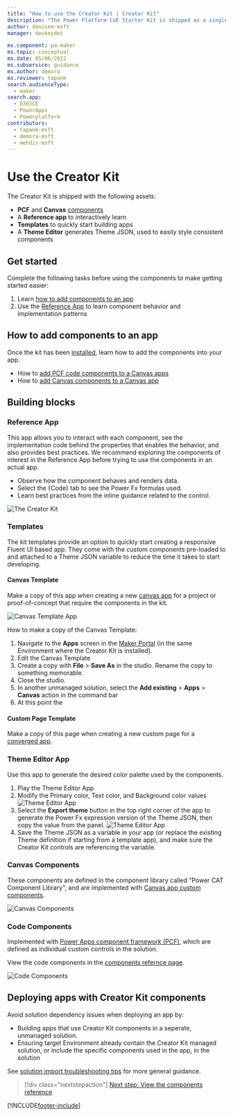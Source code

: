 ```yaml
---
title: "How to use the Creator Kit | Creator Kit"
description: "The Power Platform CoE Starter Kit is shipped as a single self-contained solution. Learn about the building blocks  designed to help you create fluent UI based apps"
author: denisem-msft
manager: devkeydet

ms.component: pa-maker
ms.topic: conceptual
ms.date: 05/06/2022
ms.subservice: guidance
ms.author: demora
ms.reviewer: tapanm
search.audienceType: 
  - maker
search.app: 
  - D365CE
  - PowerApps
  - Powerplatform
contributors:
  - tapanm-msft
  - demora-msft
  - mehdis-msft
---
```

# Use the Creator Kit
The Creator Kit is shipped with the following assets:
- **PCF** and **Canvas** [components](creator-kit/components.md)
- A **Reference app** to interactively learn
- **Templates** to quickly start building apps
- A **Theme Editor** generates Theme JSON, used to easily style consistent components

## Get started
Complete the following tasks before using the components to make getting started easier:
1. Learn [how to add components to an app](#How-to-add-components-to-an-app)
1. Use the [Reference App](#Reference-App) to learn component behavior and implementation patterns


## How to add components to an app
Once the kit has been [installed](setup.md), learn how to add the components into your app.
- How to [add PCF code components to a Canvas apps](https://docs.microsoft.com/en-us/power-apps/developer/component-framework/component-framework-for-canvas-apps#add-components-to-a-canvas-app)
- How to [add Canvas components to a Canvas app](https://docs.microsoft.com/en-us/power-apps/maker/canvas-apps/component-library#import-from-a-component-library)

## Building blocks

### Reference App
This app allows you to interact with each component, see the implementation code behind the properties that enables the behavior, and also provides best practices. We recommend exploring the components of interest in the Reference App before trying to use the components in an actual app.

- Observe how the component behaves and renders data.
- Select the {Code} tab to see the Power Fx formulas used.
- Learn best practices from the inline guidance related to the control.


 ![The Creator Kit](media/ReferenceApp.png "The Creator Kit")

### Templates
The kit templates provide an option to quickly start creating a responsive Fluent UI based app. They come with the custom components pre-loaded to and attached to a Theme JSON variable to reduce the time it takes to start developing.

#### Canvas Template
Make a copy of this app when creating a new [canvas app](https://docs.microsoft.com/en-us/power-apps/maker/canvas-apps/getting-started) for a project or proof-of-concept that require the components in the kit.

   ![Canvas Template App](media/template-app.png "Canvas Template App")

How to make a copy of the Canvas Template:
1. Navigate to the **Apps** screen in the [Maker Portal](https://make.powerapps.com) (in the same Environment where the Creator Kit is installed).
1. Edit the Canvas Template
1. Create a copy with **File** > **Save As** in the studio. Rename the copy to something memorable.
1. Close the studio.
1. In another unmanaged solution, select the **Add existing** > **Apps** > **Canvas** action in the command bar
1. At this point the 

#### Custom Page Template
Make a copy of this page when creating a new custom page for a [converged app](https://docs.microsoft.com/en-us/power-apps/maker/model-driven-apps/model-app-page-overview).

### Theme Editor App
Use this app to generate the desired color palette used by the components.

1. Play the Theme Editor App
1. Modify the Primary color, Text color, and Background color values
   ![Theme Editor App](media/theme-editor.png "Theme Editor App")
1. Select the **Export theme** button in the top right corner of the app to generate the Power Fx expression version of the Theme JSON, then copy the value from the panel.
    ![Theme Editor App](media/theme-editor-json.png "Theme Editor App")
1. Save the Theme JSON as a variable in your app (or replace the existing Theme definition if starting from a template app), and make sure the Creator Kit controls are referencing the variable. 

### Canvas Components
These components are defined in the component library called "Power CAT Component Library", and are implemented with [Canvas app custom components](https://docs.microsoft.com/en-us/power-apps/maker/canvas-apps/create-component).

   ![Canvas Components](media/canvascomponents.png "Canvas Components")

### Code Components
Implemented with [Power Apps component framework (PCF)](https://docs.microsoft.com/en-us/power-apps/developer/component-framework/custom-controls-overview), which are defined as individual custom controls in the solution.

View the code components in the [components refernce page](components.md).

   ![Code Components](media/pcfcomponents.png "Code Components")

## Deploying apps with Creator Kit components
Avoid solution dependency issues when deploying an app by:
- Building apps that use Creator Kit components in a seperate, unmanaged solution.
- Ensuring target Environment already contain the Creator Kit managed solution, or include the specific components used in the app, in the solution

See [solution import troubleshooting tips](https://docs.microsoft.com/en-us/troubleshoot/dynamics-365/sales/troubleshoot-solution-import-errors-in-dynamics-365) for more general guidance.

> [!div class="nextstepaction"]
> [Next step: View the components reference](components.md)

[!INCLUDE[footer-include](../../includes/footer-banner.md)]
